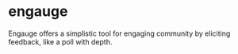 # engauge
Engauge offers a simplistic tool for engaging community by eliciting feedback, like a poll with depth.
